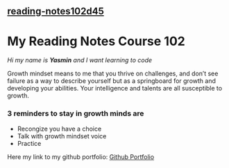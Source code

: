 ## [reading-notes102d45](https://github.com/Yaahmeed/reading-notes102d45)

# **My Reading Notes Course 102**

 *Hi my name is **Yasmin** and I want learning to code*

Growth mindset means to me that you thrive on challenges, and don’t see failure as a way to describe yourself but as a springboard for growth and developing your abilities. Your intelligence and talents are all susceptible to growth.

### **3 reminders to stay in growth minds are**

- Recongize you have a choice
- Talk with growth mindset voice
- Practice

Here my link to my github portfolio: [Github Portfolio](https:github.com/yaahmeed)
